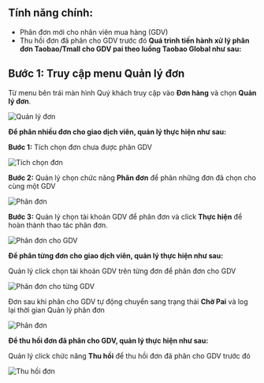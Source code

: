 ## Tính năng chính: 
- Phân đơn mới cho nhân viên mua hàng (GDV)
- Thu hồi đơn đã phân cho GDV trước đó
**Quá trình tiến hành xử lý phân đơn Taobao/Tmall cho GDV pai theo luồng Taobao Global như sau:**

## Bước 1: Truy cập menu Quản lý đơn
Từ menu bên trái màn hình Quý khách truy cập vào **Đơn hàng** và chọn **Quản lý đơn**.

![Quản lý đơn](https://user-images.githubusercontent.com/75475064/105478067-46c46e80-5cd5-11eb-925b-fb42ef87f9a9.png)

**Để phân nhiều đơn cho giao dịch viên, quản lý thực hiện như sau:**

**Bước 1:** Tích chọn đơn chưa được phân GDV

![T&#xED;ch ch&#x1ECD;n &#x111;&#x1A1;n](https://user-images.githubusercontent.com/75475064/105479376-f64e1080-5cd6-11eb-96cf-83112e3969b7.png)

**Bước 2:** Quản lý chọn chức năng **Phân đơn** để phân những đơn đã chọn cho cùng một GDV

![Phân đơn](https://user-images.githubusercontent.com/75475064/105479496-1aa9ed00-5cd7-11eb-9e7e-401c42da8bb4.png)

**Bước 3:** Quản lý chọn tài khoản GDV để phân đơn và click **Thực hiện** để hoàn thành thao tác phân đơn.

![Phân đơn cho GDV](https://user-images.githubusercontent.com/75475064/105479805-7ffdde00-5cd7-11eb-9770-5c4973d04640.png)

**Để phân từng đơn cho giao dịch viên, quản lý thực hiện như sau:**

Quản lý click chọn tài khoản GDV trên từng đơn để phân đơn cho GDV

![Phân đơn cho từng GDV](https://user-images.githubusercontent.com/75475064/105479986-bf2c2f00-5cd7-11eb-9e41-4918b64d9860.png)

Đơn sau khi phân cho GDV tự động chuyển sang trạng thái **Chờ Pai** và log lại thời gian Quản lý phân đơn

![Phân đơn](https://user-images.githubusercontent.com/75475064/105480496-65783480-5cd8-11eb-928c-5604e41f0f7f.png)

**Để thu hồi đơn đã phân cho GDV, quản lý thực hiện như sau:**

Quản lý click chức năng **Thu hồi** để thu hồi đơn đã phân cho GDV trước đó

![Thu hồi đơn](https://user-images.githubusercontent.com/75475064/105480837-d7507e00-5cd8-11eb-8745-6c26e3c1c242.png)

